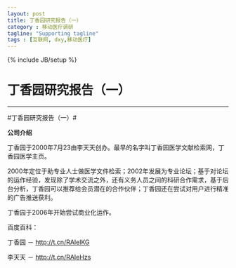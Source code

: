 ```yaml
---
layout: post
title: 丁香园研究报告（一）
category : 移动医疗调研
tagline: "Supporting tagline"
tags : [互联网, dxy,移动医疗]
---
```

{% include JB/setup %}
# 丁香园研究报告（一）
---

#丁香园研究报告（一）#


**公司介绍**

丁香园于2000年7月23由李天天创办。最早的名字叫丁香园医学文献检索网，丁香园医学主页。

2000年定位于助专业人士做医学文件检索；2002年发展为专业论坛；基于对论坛的运作经验，发现除了学术交流之外，还有义务人员之间的科研合作需求，基于后台分析，丁香园可以推荐给会员潜在的合作伙伴；丁香园还在尝试对用户进行精准的广告推送获利。

丁香园于2006年开始尝试商业化运作。

百度百科：

丁香园 － http://t.cn/RAIelKG &nbsp;&nbsp;

李天天 － http://t.cn/RAIeHzs
